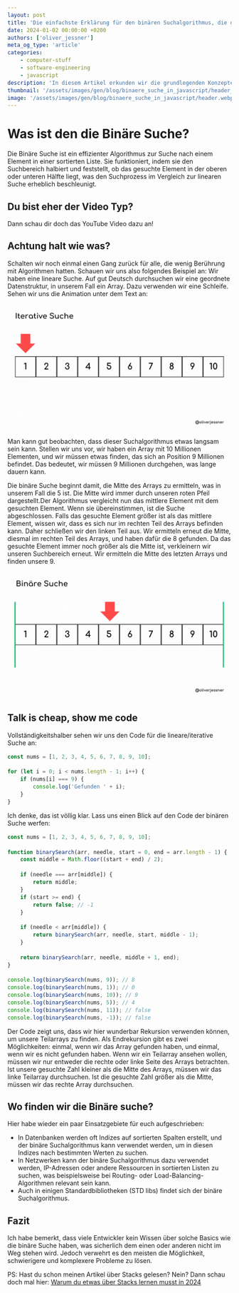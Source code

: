 ```yaml
---
layout: post
title: 'Die einfachste Erklärung für den binären Suchalgorithmus, die du finden wirst.'
date: 2024-01-02 00:00:00 +0200
authors: ['oliver_jessner']
meta_og_type: 'article'
categories:
    - computer-stuff
    - software-engineering
    - javascript
description: 'In diesem Artikel erkunden wir die grundlegenden Konzepte der binären Suche. Wir visualisieren den Prozess und setzen es praktisch in JavaScript um.'
thumbnail: '/assets/images/gen/blog/binaere_suche_in_javascript/header_thumbnail.webp'
image: '/assets/images/gen/blog/binaere_suche_in_javascript/header.webp'
---
```


# Was ist den die Binäre Suche?

Die Binäre Suche ist ein effizienter Algorithmus zur Suche nach einem Element in einer sortierten Liste. Sie funktioniert, indem sie den Suchbereich halbiert und feststellt, ob das gesuchte Element in der oberen oder unteren Hälfte liegt, was den Suchprozess im Vergleich zur linearen Suche erheblich beschleunigt.

## Du bist eher der Video Typ?

Dann schau dir doch das YouTube Video dazu an!

## Achtung halt wie was?

Schalten wir noch einmal einen Gang zurück für alle, die wenig Berührung mit Algorithmen hatten. Schauen wir uns also folgendes Beispiel an: Wir haben eine lineare Suche. Auf gut Deutsch durchsuchen wir eine geordnete Datenstruktur, in unserem Fall ein Array. Dazu verwenden wir eine Schleife. Sehen wir uns die Animation unter dem Text an:

![Eine animation einer linearen suche](/assets/images/gen/blog/binaere_suche_in_javascript/iterative_search_animation.gif)

Man kann gut beobachten, dass dieser Suchalgorithmus etwas langsam sein kann. Stellen wir uns vor, wir haben ein Array mit 10 Millionen Elementen, und wir müssen etwas finden, das sich an Position 9 Millionen befindet. Das bedeutet, wir müssen 9 Millionen durchgehen, was lange dauern kann.

Die binäre Suche beginnt damit, die Mitte des Arrays zu ermitteln, was in unserem Fall die 5 ist. Die Mitte wird immer durch unseren roten Pfeil dargestellt.Der Algorithmus vergleicht nun das mittlere Element mit dem gesuchten Element. Wenn sie übereinstimmen, ist die Suche abgeschlossen. Falls das gesuchte Element größer ist als das mittlere Element, wissen wir, dass es sich nur im rechten Teil des Arrays befinden kann. Daher schließen wir den linken Teil aus.
Wir ermitteln erneut die Mitte, diesmal im rechten Teil des Arrays, und haben dafür die 8 gefunden. Da das gesuchte Element immer noch größer als die Mitte ist, verkleinern wir unseren Suchbereich erneut. Wir ermitteln die Mitte des letzten Arrays und finden unsere 9.

![Eine einer binären suche](/assets/images/gen/blog/binaere_suche_in_javascript/binaere_suche_animation.gif)

## Talk is cheap, show me code

Vollständigkeitshalber sehen wir uns den Code für die lineare/iterative Suche an:

```javascript
const nums = [1, 2, 3, 4, 5, 6, 7, 8, 9, 10];

for (let i = 0; i < nums.length - 1; i++) {
    if (nums[i] === 9) {
        console.log('Gefunden ' + i);
    }
}
```

Ich denke, das ist völlig klar. Lass uns einen Blick auf den Code der binären Suche werfen:

```javascript
const nums = [1, 2, 3, 4, 5, 6, 7, 8, 9, 10];

function binarySearch(arr, needle, start = 0, end = arr.length - 1) {
    const middle = Math.floor((start + end) / 2);

    if (needle === arr[middle]) {
        return middle;
    }
    if (start >= end) {
        return false; // -1
    }

    if (needle < arr[middle]) {
        return binarySearch(arr, needle, start, middle - 1);
    }

    return binarySearch(arr, needle, middle + 1, end);
}

console.log(binarySearch(nums, 9)); // 8
console.log(binarySearch(nums, 1)); // 0
console.log(binarySearch(nums, 10)); // 9
console.log(binarySearch(nums, 5)); // 4
console.log(binarySearch(nums, 11)); // false
console.log(binarySearch(nums, -1)); // false
```

Der Code zeigt uns, dass wir hier wunderbar Rekursion verwenden können, um unsere Teilarrays zu finden. Als Endrekursion gibt es zwei Möglichkeiten: einmal, wenn wir das Array gefunden haben, und einmal, wenn wir es nicht gefunden haben. Wenn wir ein Teilarray ansehen wollen, müssen wir nur entweder die rechte oder linke Seite des Arrays betrachten. Ist unsere gesuchte Zahl kleiner als die Mitte des Arrays, müssen wir das linke Teilarray durchsuchen. Ist die gesuchte Zahl größer als die Mitte, müssen wir das rechte Array durchsuchen.

## Wo finden wir die Binäre suche?

Hier habe wieder ein paar Einsatzgebiete für euch aufgeschrieben:

-   In Datenbanken werden oft Indizes auf sortierten Spalten erstellt, und der binäre Suchalgorithmus kann verwendet werden, um in diesen Indizes nach bestimmten Werten zu suchen.
-   In Netzwerken kann der binäre Suchalgorithmus dazu verwendet werden, IP-Adressen oder andere Ressourcen in sortierten Listen zu suchen, was beispielsweise bei Routing- oder Load-Balancing-Algorithmen relevant sein kann.
-   Auch in einigen Standardbibliotheken (STD libs) findet sich der binäre Suchalgorithmus.

## Fazit

Ich habe bemerkt, dass viele Entwickler kein Wissen über solche Basics wie die binäre Suche haben, was sicherlich dem einen oder anderen nicht im Weg stehen wird. Jedoch verwehrt es den meisten die Möglichkeit, schwierigere und komplexere Probleme zu lösen.

PS: Hast du schon meinen Artikel über Stacks gelesen? Nein? Dann schau doch mal hier: [Warum du etwas über Stacks lernen musst in 2024](https://oliverjessner.at/blog/2024-01-02-stack_und_queue_in_javascript/)
